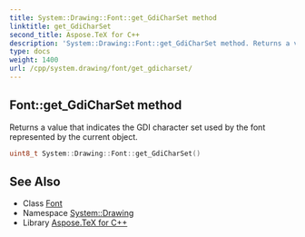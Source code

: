 ```yaml
---
title: System::Drawing::Font::get_GdiCharSet method
linktitle: get_GdiCharSet
second_title: Aspose.TeX for C++
description: 'System::Drawing::Font::get_GdiCharSet method. Returns a value that indicates the GDI character set used by the font represented by the current object in C++.'
type: docs
weight: 1400
url: /cpp/system.drawing/font/get_gdicharset/
---
```

## Font::get_GdiCharSet method


Returns a value that indicates the GDI character set used by the font represented by the current object.

```cpp
uint8_t System::Drawing::Font::get_GdiCharSet()
```

## See Also

* Class [Font](../)
* Namespace [System::Drawing](../../)
* Library [Aspose.TeX for C++](../../../)
